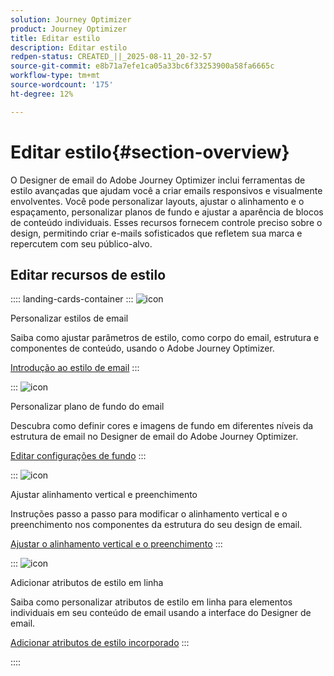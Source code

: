 ```yaml
---
solution: Journey Optimizer
product: Journey Optimizer
title: Editar estilo
description: Editar estilo
redpen-status: CREATED_||_2025-08-11_20-32-57
source-git-commit: e8b71a7efe1ca05a33bc6f33253900a58fa6665c
workflow-type: tm+mt
source-wordcount: '175'
ht-degree: 12%

---
```



# Editar estilo{#section-overview}

O Designer de email do Adobe Journey Optimizer inclui ferramentas de estilo avançadas que ajudam você a criar emails responsivos e visualmente envolventes. Você pode personalizar layouts, ajustar o alinhamento e o espaçamento, personalizar planos de fundo e ajustar a aparência de blocos de conteúdo individuais. Esses recursos fornecem controle preciso sobre o design, permitindo criar e-mails sofisticados que refletem sua marca e repercutem com seu público-alvo.

## Editar recursos de estilo

:::: landing-cards-container
:::
![icon](https://cdn.experienceleague.adobe.com/icons/circle-play.svg)

Personalizar estilos de email

Saiba como ajustar parâmetros de estilo, como corpo do email, estrutura e componentes de conteúdo, usando o Adobe Journey Optimizer.

[Introdução ao estilo de email](../using/email/get-started-email-style.md)
:::

:::
![icon](https://cdn.experienceleague.adobe.com/icons/bullseye.svg)

Personalizar plano de fundo do email

Descubra como definir cores e imagens de fundo em diferentes níveis da estrutura de email no Designer de email do Adobe Journey Optimizer.

[Editar configurações de fundo](../using/email/backgrounds.md)
:::

:::
![icon](https://cdn.experienceleague.adobe.com/icons/list-check.svg)

Ajustar alinhamento vertical e preenchimento

Instruções passo a passo para modificar o alinhamento vertical e o preenchimento nos componentes da estrutura do seu design de email.

[Ajustar o alinhamento vertical e o preenchimento](../using/email/alignment-and-padding.md)
:::

:::
![icon](https://cdn.experienceleague.adobe.com/icons/code-branch.svg)

Adicionar atributos de estilo em linha

Saiba como personalizar atributos de estilo em linha para elementos individuais em seu conteúdo de email usando a interface do Designer de email.

[Adicionar atributos de estilo incorporado](../using/email/inline-styling.md)
:::

::::

